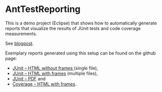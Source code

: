 AntTestReporting
================

This is a demo project (Eclipse) that shows how to automatically generate reports that visualize the results of JUnit tests and code coverage measurements.

See [blogpost](https://schnatterer.wordpress.com/2012/06/05/generating-and-customizing-junit-and-code-coverage-reports-with-ant/).

Exemplary reports generated using this setup can be found on the github page:

* [JUnit – HTML without frames ](http://schnatterer.github.com/AntTestReporting/exampleReports/junit/junit-noframes)(single file),
* [JUnit – HTML with frames](http://schnatterer.github.com/AntTestReporting/exampleReports/junit/index.html) (multiple files),
* [JUnit – PDF](http://schnatterer.github.com/AntTestReporting/exampleReports/junit/junit.pdf) and
* [Coverage – HTML with frames](http://schnatterer.github.com/AntTestReporting/exampleReports/coverage/index.html).
